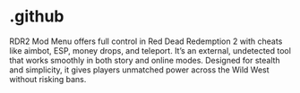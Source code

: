 # .github
RDR2 Mod Menu offers full control in Red Dead Redemption 2 with cheats like aimbot, ESP, money drops, and teleport. It’s an external, undetected tool that works smoothly in both story and online modes. Designed for stealth and simplicity, it gives players unmatched power across the Wild West without risking bans.
